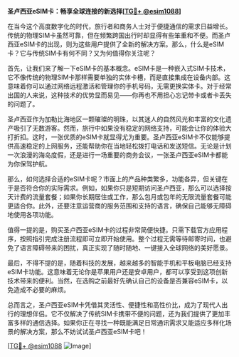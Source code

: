 **圣卢西亚eSIM卡：畅享全球连接的新选择[[TG💪+ @esim1088](https://t.me/s/esim1088)]**

在当今这个高度数字化的时代，旅行者和商务人士对于便捷通信的需求日益增长。传统的物理SIM卡虽然可靠，但在频繁跨国出行时却显得有些笨重和不便。而圣卢西亚eSIM卡的出现，则为这些用户提供了全新的解决方案。那么，什么是eSIM卡？它与传统SIM卡有何不同？又为何值得你关注呢？

首先，让我们来了解一下eSIM卡的基本概念。eSIM卡是一种嵌入式SIM卡技术，它不像传统的物理SIM卡那样需要单独的实体卡槽，而是直接集成在设备内部。这意味着你可以通过网络远程激活和管理你的手机号码，无需更换实体卡。对于经常出国的人来说，这种技术的优势显而易见——你再也不用担心忘记带卡或者卡丢失的问题了。

圣卢西亚作为加勒比海地区一颗璀璨的明珠，以其迷人的自然风光和丰富的文化遗产吸引了无数游客。然而，旅行中如果没有稳定的网络支持，可能会让你的体验大打折扣。这时，一张优质的eSIM卡就显得尤为重要。圣卢西亚eSIM卡不仅能够提供高速稳定的上网服务，还能帮助你在当地轻松拨打电话和发送短信。无论是计划一次浪漫的海岛度假，还是进行一场重要的商务会议，一张圣卢西亚eSIM卡都能为你保驾护航。

那么，如何选择合适的eSIM卡呢？市面上的产品种类繁多，功能各异，但关键在于是否符合你的实际需求。例如，如果你只是短期访问圣卢西亚，那么可以选择按天计费的流量套餐；如果你长期居住或工作，那么包月或包年的无限流量套餐可能更适合你。此外，还要注意运营商的服务范围和支持的语言，确保自己能够无障碍地使用各项功能。

值得一提的是，购买圣卢西亚eSIM卡的过程非常简便快捷。只需下载官方应用程序，按照指引完成注册流程即可立即开始使用。整个过程无需等待邮寄时间，也避免了语言障碍带来的困扰，真正实现了随时随地、一键接入全球网络的美好愿景。

最后，不得不提的是，随着科技的发展，越来越多的智能手机和平板电脑已经支持eSIM卡功能。这意味着无论你是苹果用户还是安卓用户，都可以享受到这项创新技术带来的便利。当然，在选购之前最好先确认自己的设备是否兼容eSIM卡，以免造成不必要的麻烦。

总而言之，圣卢西亚eSIM卡凭借其灵活性、便捷性和高性价比，成为了现代人出行的理想伴侣。它不仅解决了传统SIM卡携带不便的问题，还为我们提供了更加丰富多样的通信选择。如果你正在寻找一种既能满足日常通讯需求又能适应多样化场景的解决方案，那么不妨试试圣卢西亚eSIM卡吧！

[[TG💪+ @esim1088](https://t.me/s/esim1088) ![Image](https://i.postimg.cc/4NQfJmqS/Snipaste-2025-05-13-00-14-12.png)]